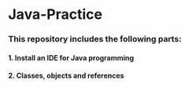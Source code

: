 # Java-Practice
### This repository includes the following parts: 
#### 1. Install an IDE for Java programming
#### 2. Classes, objects and references
